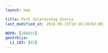 ```yaml
---
layout: map

title: Park čelarevskog dvorca
last_modified_at: 2018-05-15T18:16:28+02:00

WDPA: [388831]
geoSrbija:
  L1_183: [42]
---
```

